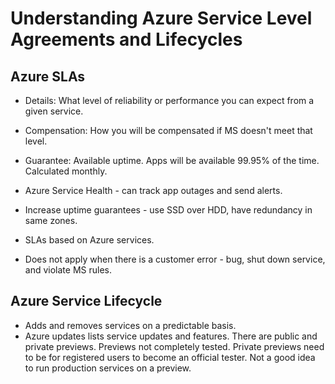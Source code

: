 # Understanding Azure Service Level Agreements and Lifecycles

## Azure SLAs
- Details: What level of reliability or performance you can expect from a given service.
- Compensation: How you will be compensated if MS doesn't meet that level.
- Guarantee: Available uptime. Apps will be available 99.95% of the time. Calculated monthly.

- Azure Service Health - can track app outages and send alerts.
- Increase uptime guarantees - use SSD over HDD, have redundancy in same zones.

- SLAs based on Azure services.
- Does not apply when there is a customer error - bug, shut down service, and violate MS rules.

## Azure Service Lifecycle
- Adds and removes services on a predictable basis.
- Azure updates lists service updates and features. There are public and private previews. Previews not completely tested. Private previews need to be for registered users to become an official tester. Not a good idea to run production services on a preview.